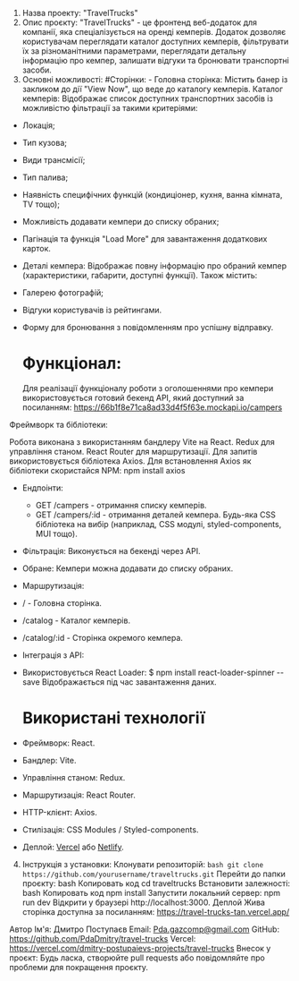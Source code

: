 1.  Назва проекту: "TravelTrucks"
2.  Опис проєкту: "TravelTrucks" - це фронтенд веб-додаток для компанії, яка спеціалізується на
    оренді кемперів. Додаток дозволяє користувачам переглядати каталог доступних кемперів,
    фільтрувати їх за різноманітними параметрами, переглядати детальну інформацію про кемпер,
    залишати відгуки та бронювати транспортні засоби.
3.  Основні можливості: #Сторінки: - Головна сторінка: Містить банер із закликом до дії "View Now",
    що веде до каталогу кемперів. Каталог кемперів: Відображає список доступних транспортних засобів
    із можливістю фільтрації за такими критеріями:

- Локація;
- Тип кузова;
- Види трансмісії;
- Тип палива;
- Наявність специфічних функцій (кондиціонер, кухня, ванна кімната, TV тощо);

- Можливість додавати кемпери до списку обраних;
- Пагінація та функція "Load More" для завантаження додаткових карток.
- Деталі кемпера: Відображає повну інформацію про обраний кемпер (характеристики, габарити, доступні
  функції). Також містить:
- Галерею фотографій;
- Відгуки користувачів із рейтингами.
- Форму для бронювання з повідомленням про успішну відправку.

  # Функціонал:

  Для реалізації функціоналу роботи з оголошеннями про кемпери використовується готовий бекенд API,
  який доступний за посиланням: https://66b1f8e71ca8ad33d4f5f63e.mockapi.io/campers

Фреймворк та бібліотеки:

Робота виконана з використанням бандлеру Vite на React. Redux для управління станом. React Router
для маршрутизації. Для запитів використовується бібліотека Axios. Для встановлення Axios як
бібліотеки скористайся NPM: npm install axios

- Ендпоінти:

  - GET /campers - отримання списку кемперів.
  - GET /campers/:id - отримання деталей кемпера. Будь-яка CSS бібліотека на вибір (наприклад, CSS
    модулі, styled-components, MUI тощо).

- Фільтрація: Виконується на бекенді через API.
- Обране: Кемпери можна додавати до списку обраних.
- Маршрутизація:
- / - Головна сторінка.
- /catalog - Каталог кемперів.
- /catalog/:id - Сторінка окремого кемпера.
- Інтеграція з API:
- Використовується React Loader: $ npm install react-loader-spinner --save Відображається під час
  завантаження даних.

  # Використані технології

- Фреймворк: React.
- Бандлер: Vite.
- Управління станом: Redux.
- Маршрутизація: React Router.
- HTTP-клієнт: Axios.
- Стилізація: CSS Modules / Styled-components.
- Деплой: [Vercel](https://vercel.com) або [Netlify](https://netlify.com).

4. Інструкція з установки: Клонувати репозиторій:
   `bash git clone https://github.com/yourusername/traveltrucks.git` Перейти до папки проєкту: bash
   Копировать код cd traveltrucks Встановити залежності: bash Копировать код npm install Запустити
   локальний сервер: npm run dev Відкрити у браузері http://localhost:3000. Деплой Жива сторінка
   доступна за посиланням: https://travel-trucks-tan.vercel.app/

Автор Ім'я: Дмитро Поступаєв Email: Pda.gazcomp@gmail.com GitHub:
https://github.com/PdaDmitry/travel-trucks Vercel:
https://vercel.com/dmitry-postupaievs-projects/travel-trucks Внесок у проєкт: Будь ласка, створюйте
pull requests або повідомляйте про проблеми для покращення проєкту.
